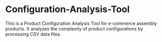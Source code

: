# Configuration-Analysis-Tool
This is a Product Configuration Analysis Tool for e-commerce assembly products. It analyzes the complexity of product configurations by processing CSV data files.
